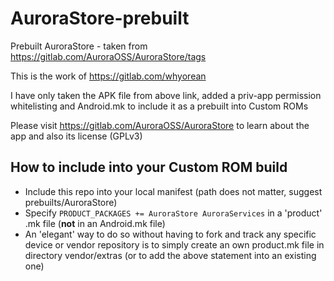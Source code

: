 # AuroraStore-prebuilt

Prebuilt AuroraStore - taken from https://gitlab.com/AuroraOSS/AuroraStore/tags

This is the work of https://gitlab.com/whyorean

I have only taken the APK file from above link, added a priv-app permission whitelisting and Android.mk to 
include it as a prebuilt into Custom ROMs

Please visit https://gitlab.com/AuroraOSS/AuroraStore to learn about the app and also its license (GPLv3)

## How to include into your Custom ROM build
- Include this repo into your local manifest (path does not matter, suggest prebuilts/AuroraStore)
- Specify `PRODUCT_PACKAGES += AuroraStore AuroraServices` in a 'product' .mk file (**not** in an Android.mk file)
- An 'elegant' way to do so without having to fork and track any specific device or vendor repository is to simply create an own product.mk file in directory vendor/extras (or to add the above statement into an existing one)

